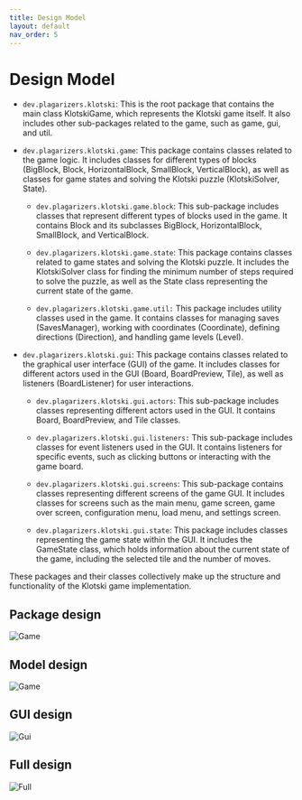 ```yaml
---
title: Design Model
layout: default
nav_order: 5
---
```


# Design Model

- `dev.plagarizers.klotski`: This is the root package that contains the main class KlotskiGame, which represents the Klotski game itself. It also includes other sub-packages related to the game, such as game, gui, and util.

- `dev.plagarizers.klotski.game`: This package contains classes related to the game logic. It includes classes for different types of blocks (BigBlock, Block, HorizontalBlock, SmallBlock, VerticalBlock), as well as classes for game states and solving the Klotski puzzle (KlotskiSolver, State).

  - `dev.plagarizers.klotski.game.block`: This sub-package includes classes that represent different types of blocks used in the game. It contains Block and its subclasses BigBlock, HorizontalBlock, SmallBlock, and VerticalBlock.

  - `dev.plagarizers.klotski.game.state`: This package contains classes related to game states and solving the Klotski puzzle. It includes the KlotskiSolver class for finding the minimum number of steps required to solve the puzzle, as well as the State class representing the current state of the game.

  - `dev.plagarizers.klotski.game.util:` This package includes utility classes used in the game. It contains classes for managing saves (SavesManager), working with coordinates (Coordinate), defining directions (Direction), and handling game levels (Level).

- `dev.plagarizers.klotski.gui`: This package contains classes related to the graphical user interface (GUI) of the game. It includes classes for different actors used in the GUI (Board, BoardPreview, Tile), as well as listeners (BoardListener) for user interactions.

  - `dev.plagarizers.klotski.gui.actors`: This sub-package includes classes representing different actors used in the GUI. It contains Board, BoardPreview, and Tile classes.

  - `dev.plagarizers.klotski.gui.listeners:` This sub-package includes classes for event listeners used in the GUI. It contains listeners for specific events, such as clicking buttons or interacting with the game board.

  - `dev.plagarizers.klotski.gui.screens`: This sub-package contains classes representing different screens of the game GUI. It includes classes for screens such as the main menu, game screen, game over screen, configuration menu, load menu, and settings screen.

  - `dev.plagarizers.klotski.gui.state`: This package includes classes representing the game state within the GUI. It includes the GameState class, which holds information about the current state of the game, including the selected tile and the number of moves.

These packages and their classes collectively make up the structure and functionality of the Klotski game implementation.
## Package design
![Game]({{site.baseurl}}/assets/diagrams/packages.svg)

## Model design
![Game]({{site.baseurl}}/assets/diagrams/game_package.svg)

## GUI design
![Gui]({{site.baseurl}}/assets/diagrams/gui_package.svg)

## Full design
![Full]({{site.baseurl}}/assets/diagrams/full_package.svg)
